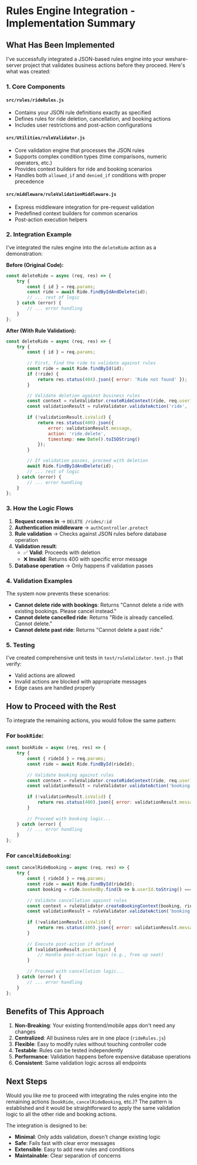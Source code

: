# Rules Engine Integration - Implementation Summary

## What Has Been Implemented

I've successfully integrated a JSON-based rules engine into your weshare-server project that validates business actions before they proceed. Here's what was created:

### 1. Core Components

#### `src/rules/rideRules.js`
- Contains your JSON rule definitions exactly as specified
- Defines rules for ride deletion, cancellation, and booking actions
- Includes user restrictions and post-action configurations

#### `src/Utilities/ruleValidator.js`
- Core validation engine that processes the JSON rules
- Supports complex condition types (time comparisons, numeric operators, etc.)
- Provides context builders for ride and booking scenarios
- Handles both `allowed_if` and `denied_if` conditions with proper precedence

#### `src/middleware/ruleValidationMiddleware.js`
- Express middleware integration for pre-request validation
- Predefined context builders for common scenarios
- Post-action execution helpers

### 2. Integration Example

I've integrated the rules engine into the `deleteRide` action as a demonstration:

**Before (Original Code):**
```javascript
const deleteRide = async (req, res) => {
    try {
        const { id } = req.params;
        const ride = await Ride.findByIdAndDelete(id);
        // ... rest of logic
    } catch (error) {
        // ... error handling
    }
};
```

**After (With Rule Validation):**
```javascript
const deleteRide = async (req, res) => {
    try {
        const { id } = req.params;
        
        // First, find the ride to validate against rules
        const ride = await Ride.findById(id);
        if (!ride) {
            return res.status(404).json({ error: 'Ride not found' });
        }

        // Validate deletion against business rules
        const context = ruleValidator.createRideContext(ride, req.user);
        const validationResult = ruleValidator.validateAction('ride', 'delete', context);
        
        if (!validationResult.isValid) {
            return res.status(400).json({ 
                error: validationResult.message,
                action: 'ride.delete',
                timestamp: new Date().toISOString()
            });
        }

        // If validation passes, proceed with deletion
        await Ride.findByIdAndDelete(id);
        // ... rest of logic
    } catch (error) {
        // ... error handling
    }
};
```

### 3. How the Logic Flows

1. **Request comes in** → `DELETE /rides/:id`
2. **Authentication middleware** → `authController.protect`
3. **Rule validation** → Checks against JSON rules before database operation
4. **Validation result**:
   - ✅ **Valid**: Proceeds with deletion
   - ❌ **Invalid**: Returns 400 with specific error message
5. **Database operation** → Only happens if validation passes

### 4. Validation Examples

The system now prevents these scenarios:

- **Cannot delete ride with bookings**: Returns "Cannot delete a ride with existing bookings. Please cancel instead."
- **Cannot delete cancelled ride**: Returns "Ride is already cancelled. Cannot delete."
- **Cannot delete past ride**: Returns "Cannot delete a past ride."

### 5. Testing

I've created comprehensive unit tests in `test/ruleValidator.test.js` that verify:
- Valid actions are allowed
- Invalid actions are blocked with appropriate messages
- Edge cases are handled properly

## How to Proceed with the Rest

To integrate the remaining actions, you would follow the same pattern:

### For `bookRide`:
```javascript
const bookRide = async (req, res) => {
    try {
        const { rideId } = req.params;
        const ride = await Ride.findById(rideId);
        
        // Validate booking against rules
        const context = ruleValidator.createRideContext(ride, req.user);
        const validationResult = ruleValidator.validateAction('booking', 'create', context);
        
        if (!validationResult.isValid) {
            return res.status(400).json({ error: validationResult.message });
        }
        
        // Proceed with booking logic...
    } catch (error) {
        // ... error handling
    }
};
```

### For `cancelRideBooking`:
```javascript
const cancelRideBooking = async (req, res) => {
    try {
        const { rideId } = req.params;
        const ride = await Ride.findById(rideId);
        const booking = ride.bookedBy.find(b => b.userId.toString() === req.user.id);
        
        // Validate cancellation against rules
        const context = ruleValidator.createBookingContext(booking, ride, req.user);
        const validationResult = ruleValidator.validateAction('booking', 'cancel', context);
        
        if (!validationResult.isValid) {
            return res.status(400).json({ error: validationResult.message });
        }
        
        // Execute post-action if defined
        if (validationResult.postAction) {
            // Handle post-action logic (e.g., free up seat)
        }
        
        // Proceed with cancellation logic...
    } catch (error) {
        // ... error handling
    }
};
```

## Benefits of This Approach

1. **Non-Breaking**: Your existing frontend/mobile apps don't need any changes
2. **Centralized**: All business rules are in one place (`rideRules.js`)
3. **Flexible**: Easy to modify rules without touching controller code
4. **Testable**: Rules can be tested independently
5. **Performance**: Validation happens before expensive database operations
6. **Consistent**: Same validation logic across all endpoints

## Next Steps

Would you like me to proceed with integrating the rules engine into the remaining actions (`bookRide`, `cancelRideBooking`, etc.)? The pattern is established and it would be straightforward to apply the same validation logic to all the other ride and booking actions.

The integration is designed to be:
- **Minimal**: Only adds validation, doesn't change existing logic
- **Safe**: Fails fast with clear error messages
- **Extensible**: Easy to add new rules and conditions
- **Maintainable**: Clear separation of concerns 